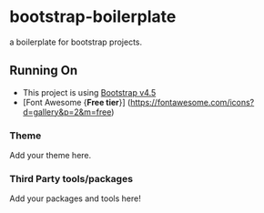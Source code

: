 # bootstrap-boilerplate
a boilerplate for bootstrap projects.

## Running On
- This project is using [Bootstrap v4.5](https://getbootstrap.com/docs/4.5/getting-started/introduction/)
- [Font Awesome {**Free tier**}] (https://fontawesome.com/icons?d=gallery&p=2&m=free)

### Theme

Add your theme here.

### Third Party tools/packages 

Add your packages and tools here!




